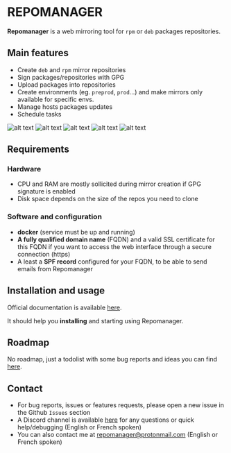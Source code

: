 <h1>REPOMANAGER</h1>

**Repomanager** is a web mirroring tool for ``rpm`` or ``deb`` packages repositories.

<h2>Main features</h2>

- Create ``deb`` and ``rpm`` mirror repositories
- Sign packages/repositories with GPG
- Upload packages into repositories
- Create environments (eg. ``preprod``, ``prod``...) and make mirrors only available for specific envs.
- Manage hosts packages updates
- Schedule tasks

![alt text](https://github.com/user-attachments/assets/ba69056e-97cd-4e69-a3bb-7f1cc1d79cac)
![alt text](https://github.com/user-attachments/assets/873e502a-7745-453f-b6b7-c9f06d2f91a7)
![alt text](https://github.com/user-attachments/assets/ed169e95-3b3e-4eda-904a-ef49e039d19a)
![alt text](https://github.com/user-attachments/assets/3e409d30-a17f-494d-b817-d5f840ce14bb)
![alt text](https://github.com/user-attachments/assets/71cbcbb9-cce0-49d5-9499-521879fb065d)

<h2>Requirements</h2>

<h3>Hardware</h3>

- CPU and RAM are mostly sollicited during mirror creation if GPG signature is enabled
- Disk space depends on the size of the repos you need to clone

<h3>Software and configuration</h3>

- **docker** (service must be up and running)
- **A fully qualified domain name** (FQDN) and a valid SSL certificate for this FQDN if you want to access the web interface through a secure connection (https)
- A least a **SPF record** configured for your FQDN, to be able to send emails from Repomanager

<h2>Installation and usage</h2>

Official documentation is available <a href="https://github.com/lbr38/repomanager/wiki">here</a>.

It should help you **installing** and starting using Repomanager.

<h2>Roadmap</h2>

No roadmap, just a todolist with some bug reports and ideas you can find <a href="https://github.com/lbr38/repomanager/blob/devel/Todolist">here</a>.

<h2>Contact</h2>

- For bug reports, issues or features requests, please open a new issue in the Github ``Issues`` section
- A Discord channel is available <a href="https://discord.gg/34yeNsMmkQ">here</a> for any questions or quick help/debugging (English or French spoken)
- You can also contact me at <a href="mailto:repomanager@protonmail.com">repomanager@protonmail.com</a> (English or French spoken)
